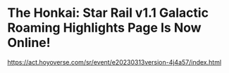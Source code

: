 # The Honkai: Star Rail v1.1 Galactic Roaming Highlights Page Is Now Online!
https://act.hoyoverse.com/sr/event/e20230313version-4j4a57/index.html